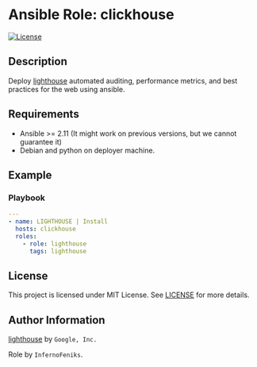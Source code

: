 # Ansible Role: clickhouse
[![License](https://img.shields.io/badge/license-MIT%20License-brightgreen.svg)](https://opensource.org/licenses/MIT)

## Description

Deploy [lighthouse](https://lighthouse-book.sigmaprime.io/intro.html) automated auditing, performance metrics, and best practices for the web using ansible.

## Requirements

- Ansible >= 2.11 (It might work on previous versions, but we cannot guarantee it)
- Debian and python on deployer machine.

## Example

### Playbook

```yaml
---
- name: LIGHTHOUSE | Install
  hosts: clickhouse
  roles:
    - role: lighthouse
      tags: lighthouse

```

## License

This project is licensed under MIT License. See [LICENSE](/LICENSE) for more details.


## Author Information

[lighthouse](https://lighthouse-book.sigmaprime.io/intro.html) by `Google, Inc.`

Role by `InfernoFeniks`.